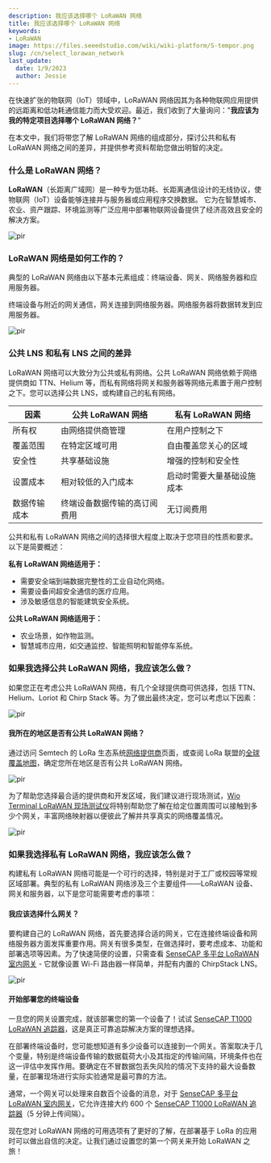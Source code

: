 ```yaml
---
description: 我应该选择哪个 LoRaWAN 网络
title: 我应该选择哪个 LoRaWAN 网络
keywords:
- LoRaWAN
image: https://files.seeedstudio.com/wiki/wiki-platform/S-tempor.png
slug: /cn/select_lorawan_network
last_update:
  date: 1/9/2023
  author: Jessie
---
```



在快速扩张的物联网（IoT）领域中，LoRaWAN 网络因其为各种物联网应用提供的远距离和低功耗通信能力而大受欢迎。最近，我们收到了大量询问："**我应该为我的特定项目选择哪个 LoRaWAN 网络？**"

在本文中，我们将带您了解 LoRaWAN 网络的组成部分，探讨公共和私有 LoRaWAN 网络之间的差异，并提供参考资料帮助您做出明智的决定。

### 什么是 LoRaWAN 网络？

**LoRaWAN**（长距离广域网）是一种专为低功耗、长距离通信设计的无线协议，使物联网（IoT）设备能够连接并与服务器或应用程序交换数据。
它为在智慧城市、农业、资产跟踪、环境监测等广泛应用中部署物联网设备提供了经济高效且安全的解决方案。

<p style={{textAlign: 'center'}}><img src="https://files.seeedstudio.com/wiki/SenseCAP/introduction/lorawan-server.png" alt="pir" width={800} height="auto" /></p>

### LoRaWAN 网络是如何工作的？

典型的 LoRaWAN 网络由以下基本元素组成：终端设备、网关、网络服务器和应用服务器。

终端设备与附近的网关通信，网关连接到网络服务器。网络服务器将数据转发到应用服务器。

<p style={{textAlign: 'center'}}><img src="https://files.seeedstudio.com/wiki/SenseCAP/introduction/lorawan-server2.png" alt="pir" width={800} height="auto" /></p>

### 公共 LNS 和私有 LNS 之间的差异

LoRaWAN 网络可以大致分为公共或私有网络。公共 LoRaWAN 网络依赖于网络提供商如 TTN、Helium 等，而私有网络将网关和服务器等网络元素置于用户控制之下。您可以选择公共 LNS，或构建自己的私有网络。

|因素|公共 LoRaWAN 网络|私有 LoRaWAN 网络|
|--|--|--|
|所有权| 由网络提供商管理|在用户控制之下|
|覆盖范围|在特定区域可用|自由覆盖您关心的区域|
|安全性|共享基础设施 |增强的控制和安全性|
|设置成本|相对较低的入门成本|启动时需要大量基础设施成本|
|数据传输成本|终端设备数据传输的高订阅费用|无订阅费用|

公共和私有 LoRaWAN 网络之间的选择很大程度上取决于您项目的性质和要求。以下是简要概述：

**私有 LoRaWAN 网络适用于：**

- 需要安全端到端数据完整性的工业自动化网络。
- 需要设备间超安全通信的医疗应用。
- 涉及敏感信息的智能建筑安全系统。

**公共 LoRaWAN 网络适用于：**

- 农业场景，如作物监测。
- 智慧城市应用，如交通监控、智能照明和智能停车系统。

### 如果我选择公共 LoRaWAN 网络，我应该怎么做？

如果您正在考虑公共 LoRaWAN 网络，有几个全球提供商可供选择，包括 TTN、Helium、Loriot 和 Chirp Stack 等。为了做出最终决定，您可以考虑以下因素：

<p style={{textAlign: 'center'}}><img src="https://files.seeedstudio.com/wiki/SenseCAP/introduction/lorawan-map.png" alt="pir" width={800} height="auto" /></p>

#### 我所在的地区是否有公共 LoRaWAN 网络？

通过访问 Semtech 的 LoRa 生态系统[网络提供商](https://www.semtech.com/lora/ecosystem/networks)页面，或查阅 LoRa 联盟的[全球覆盖地图](https://lora-alliance.org/#tabs-1)，确定您所在地区是否有公共 LoRaWAN 网络。

<p style={{textAlign: 'center'}}><img src="https://files.seeedstudio.com/wiki/SenseCAP/introduction/lorawan-map2.png" alt="pir" width={800} height="auto" /></p>

为了帮助您选择最合适的提供商和开发区域，我们建议进行现场测试，[Wio Terminal LoRaWAN 现场测试仪](https://www.seeedstudio.com/WioField-Tester-Kit-p-5282.html)将特别帮助您了解在给定位置周围可以接触到多少个网关，丰富网络映射器以便彼此了解并共享真实的网络覆盖情况。

<p style={{textAlign: 'center'}}><img src="https://files.seeedstudio.com/wiki/SenseCAP/introduction/server-helium.png" alt="pir" width={700} height="auto" /></p>

### 如果我选择私有 LoRaWAN 网络，我应该怎么做？

构建私有 LoRaWAN 网络可能是一个可行的选择，特别是对于工厂或校园等常规区域部署。典型的私有 LoRaWAN 网络涉及三个主要组件——LoRaWAN 设备、网关和服务器，以下是您可能需要考虑的事项：

#### 我应该选择什么网关？

要构建自己的 LoRaWAN 网络，首先要选择合适的网关，它在连接终端设备和网络服务器方面发挥重要作用。网关有很多类型，在做选择时，要考虑成本、功能和部署选项等因素。为了快速简便的设置，只需查看 [SenseCAP 多平台 LoRaWAN 室内网关](https://www.seeedstudio.com/SenseCAP-Multi-Platform-LoRaWAN-Indoor-Gateway-SX1302-EU868-p-5471.html) - 它就像设置 Wi-Fi 路由器一样简单，并配有内置的 ChirpStack LNS。

<p style={{textAlign: 'center'}}><img src="https://files.seeedstudio.com/wiki/SenseCAP/introduction/server-gateway.png" alt="pir" width={800} height="auto" /></p>

#### 开始部署您的终端设备

一旦您的网关设置完成，就该部署您的第一个设备了！试试 [SenseCAP T1000 LoRaWAN 追踪器](https://www.seeedstudio.com/SenseCAP-Card-Tracker-T1000-A-p-5697.html)，这是真正可靠追踪解决方案的理想选择。

在部署终端设备时，您可能想知道有多少设备可以连接到一个网关。答案取决于几个变量，特别是终端设备传输的数据载荷大小及其指定的传输间隔，环境条件也在这一评估中发挥作用。要确定在不冒数据包丢失风险的情况下支持的最大设备数量，在部署现场进行实际实验通常是最可靠的方法。

通常，一个网关可以处理来自数百个设备的消息，对于 [SenseCAP 多平台 LoRaWAN 室内网关](https://www.seeedstudio.com/SenseCAP-Multi-Platform-LoRaWAN-Indoor-Gateway-SX1302-EU868-p-5471.html)，它允许连接大约 600 个 [SenseCAP T1000 LoRaWAN 追踪器](https://www.seeedstudio.com/SenseCAP-Card-Tracker-T1000-A-p-5697.html)（5 分钟上传间隔）。

现在您对 LoRaWAN 网络的可用选项有了更好的了解，在部署基于 LoRa 的应用时可以做出自信的决定。让我们通过设置您的第一个网关来开始 LoRaWAN 之旅！
